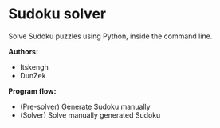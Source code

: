 # Sudoku solver

Solve Sudoku puzzles using Python, inside the command line.

**Authors:**
- Itskengh
- DunZek

**Program flow:**
- (Pre-solver) Generate Sudoku manually
- (Solver) Solve manually generated Sudoku

